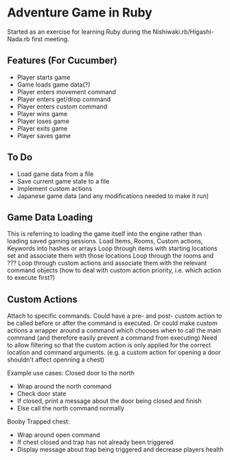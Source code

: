 Adventure Game in Ruby
======================
Started as an exercise for learning Ruby during the Nishiwaki.rb/Higashi-Nada.rb first meeting.


Features (For Cucumber)
-----------------------
* Player starts game
* Game loads game data(?)
* Player enters movement command
* Player enters get/drop command
* Player enters custom command
* Player wins game
* Player loses game
* Player exits game
* Player saves game


To Do
-----
* Load game data from a file
* Save current game state to a file
* Implement custom actions
* Japanese game data (and any modifications needed to make it run)

Game Data Loading
-----------------
This is referring to loading the game itself into the engine rather than loading saved gaming sessions.
Load Items, Rooms, Custom actions, Keywords into hashes or arrays
Loop through items with starting locations set and associate them with those locations
Loop through the rooms and ???
Loop through custom actions and associate them with the relevant command objects (how to deal with custom action priority, i.e. which action to execute first?)

Custom Actions
--------------
Attach to specific commands. Could have a pre- and post- custom action to be called before or after the command is executed.
Or could make custom actions a wrapper around a command which chooses when to call the main command (and therefore easily prevent a command from executing)
Need to allow filtering so that the custom action is only applied for the correct location and command arguments. (e.g. a custom action for opening a door shouldn't affect openning a chest)

Example use cases:
Closed door to the north
* Wrap around the north command
* Check door state
* If closed, print a message about the door being closed and finish
* Else call the north command normally

Booby Trapped chest:
* Wrap around open command
* If chest closed and trap has not already been triggered
* Display message about trap being triggered and decrease players health
